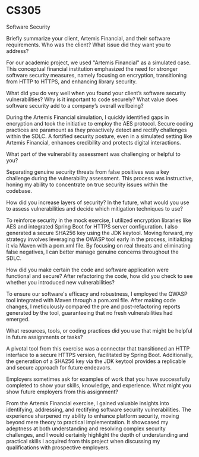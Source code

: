 # CS305
Software Security

Briefly summarize your client, Artemis Financial, and their software requirements. Who was the client? What issue did they want you to address?

For our academic project, we used "Artemis Financial" as a simulated case. This conceptual financial institution emphasized the need for stronger software security measures, namely focusing on encryption, transitioning from HTTP to HTTPS, and enhancing library security.

What did you do very well when you found your client’s software security vulnerabilities? Why is it important to code securely? What value does software security add to a company’s overall wellbeing?

During the Artemis Financial simulation, I quickly identified gaps in encryption and took the initiative to employ the AES protocol. Secure coding practices are paramount as they proactively detect and rectify challenges within the SDLC. A fortified security posture, even in a simulated setting like Artemis Financial, enhances credibility and protects digital interactions.

What part of the vulnerability assessment was challenging or helpful to you?

Separating genuine security threats from false positives was a key challenge during the vulnerability assessment. This process was instructive, honing my ability to concentrate on true security issues within the codebase.

How did you increase layers of security? In the future, what would you use to assess vulnerabilities and decide which mitigation techniques to use?

To reinforce security in the mock exercise, I utilized encryption libraries like AES and integrated Spring Boot for HTTPS server configuration. I also generated a secure SHA256 key using the JDK keytool. Moving forward, my strategy involves leveraging the OWASP tool early in the process, initializing it via Maven with a pom.xml file. By focusing on real threats and eliminating false negatives, I can better manage genuine concerns throughout the SDLC.

How did you make certain the code and software application were functional and secure? After refactoring the code, how did you check to see whether you introduced new vulnerabilities?

To ensure our software's efficacy and robustness, I employed the QWASP tool integrated with Maven through a pom.xml file. After making code changes, I meticulously compared the pre and post-refactoring reports generated by the tool, guaranteeing that no fresh vulnerabilities had emerged.

What resources, tools, or coding practices did you use that might be helpful in future assignments or tasks?

A pivotal tool from this exercise was a connector that transitioned an HTTP interface to a secure HTTPS version, facilitated by Spring Boot. Additionally, the generation of a SHA256 key via the JDK keytool provides a replicable and secure approach for future endeavors.

Employers sometimes ask for examples of work that you have successfully completed to show your skills, knowledge, and experience. What might you show future employers from this assignment?

From the Artemis Financial exercise, I gained valuable insights into identifying, addressing, and rectifying software security vulnerabilities. The experience sharpened my ability to enhance platform security, moving beyond mere theory to practical implementation. It showcased my adeptness at both understanding and resolving complex security challenges, and I would certainly highlight the depth of understanding and practical skills I acquired from this project when discussing my qualifications with prospective employers.
